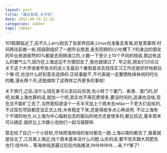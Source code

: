 ```yaml
---
layout: post
title: "最近有感,关于玩"
date: 2012-09-26 11:32
categories: Jabber
tags: Jabber
---
```

<!--more-->

101假期临近了,前不久,Larry刚去了张家界回来,Linux也准备去青海,好是羡慕呀.时间再往前推一些,班级刚组织了一趟毕业旅游,是去阳朔的(小吐槽下,Y的身边的朋友的毕业旅游居然80%都是去阳朔漓江的,小数一下至少上10个不同的班级.那边有这么的霸气么?),因为在上海这边不方便回去了,我也就错过了.
早之前,朋友们讨论过关于这个大学或者夸张点的说人生最后个暑假是该去找找实习工作还是好好地疯玩个够.哎,也没什么好刻意去选择的.正经事能干,不代表就一定要牺牲掉休闲的时光的撒,漫长两个月,还能做除了这两样之外更多的事啦!

关于旅行,之前,没什么钱在身可以去玩玩穷游,也小转了个厦门、香港、澳门的,好吧,如果上海也算的话,就加一个吧,其实也不用花费很多,要没时间的,逃课也没啥,现在总不能旷工去了.当然我知道请个一天半天加上个周末去relax一下老大们会给的,不过现在项目都还没正式上线,木有稳定下来,还是得放多点心再说吧.
不过上海有个不错的地方,以上海为中心幅射出去的能玩的地方还是很多的,都比较近,基本周末可以搞定.就好比上次跟小泡他们一起乌镇那样.

暂定给了自己一个小目标,尽快把海岸线的省份都去一趟.上海以南的都去了,接着就是往北了,江苏离上海近,找个周末基本没什么问题.山东的话,要不改天跟大双肥去也行.哇咔咔…
等海岸线游遍过后往内陆推进,咔咔咔咔咔….亲,YY够了!